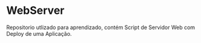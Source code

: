 # WebServer

  Repositorio utlizado para aprendizado, contém Script de Servidor Web com Deploy de uma Aplicação.
